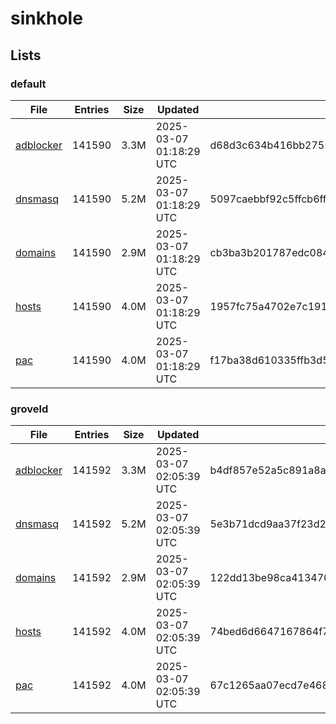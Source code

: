 # sinkhole

## Lists

### default

|File|Entries|Size|Updated|Hash|
|-|-|-|-|-|
|[adblocker](https://raw.githubusercontent.com/groveld/sinkhole/lists/default/adblocker.txt)|141590|3.3M|2025-03-07 01:18:29 UTC|d68d3c634b416bb2752c2c468c41da9f639e6b5145f9119db991f5a2de2c30d5|
|[dnsmasq](https://raw.githubusercontent.com/groveld/sinkhole/lists/default/dnsmasq.txt)|141590|5.2M|2025-03-07 01:18:29 UTC|5097caebbf92c5ffcb6ff0d533810f69918b6e608fd56a50aa01ee5078e7d90a|
|[domains](https://raw.githubusercontent.com/groveld/sinkhole/lists/default/domains.txt)|141590|2.9M|2025-03-07 01:18:29 UTC|cb3ba3b201787edc084ca971c606d94bd8096f127b3453cee17d9c3b2c04adc1|
|[hosts](https://raw.githubusercontent.com/groveld/sinkhole/lists/default/hosts.txt)|141590|4.0M|2025-03-07 01:18:29 UTC|1957fc75a4702e7c191b926fa03705102fdacee12525fb567abf44cf329c66c8|
|[pac](https://raw.githubusercontent.com/groveld/sinkhole/lists/default/pac.txt)|141590|4.0M|2025-03-07 01:18:29 UTC|f17ba38d610335ffb3d51857d61e1ea65e0b7a5713bee6be726e6255ac0cdd62|

### groveld

|File|Entries|Size|Updated|Hash|
|-|-|-|-|-|
|[adblocker](https://raw.githubusercontent.com/groveld/sinkhole/lists/groveld/adblocker.txt)|141592|3.3M|2025-03-07 02:05:39 UTC|b4df857e52a5c891a8a1052aff206c2dcea2342d1206ba956172d266b44fd204|
|[dnsmasq](https://raw.githubusercontent.com/groveld/sinkhole/lists/groveld/dnsmasq.txt)|141592|5.2M|2025-03-07 02:05:39 UTC|5e3b71dcd9aa37f23d29fac0a68e5b248abaff022750076eb2ca34526927eecf|
|[domains](https://raw.githubusercontent.com/groveld/sinkhole/lists/groveld/domains.txt)|141592|2.9M|2025-03-07 02:05:39 UTC|122dd13be98ca413470a9e9f5b30cd47f713aa029143eba7400b0c2fcb3c91ca|
|[hosts](https://raw.githubusercontent.com/groveld/sinkhole/lists/groveld/hosts.txt)|141592|4.0M|2025-03-07 02:05:39 UTC|74bed6d6647167864f7feb741717204d5d2612cac3f93c51e0c782f7b3717746|
|[pac](https://raw.githubusercontent.com/groveld/sinkhole/lists/groveld/pac.txt)|141592|4.0M|2025-03-07 02:05:39 UTC|67c1265aa07ecd7e468f73d18c7bcd28c58e5a762eb8d4045d22ded9b43f8851|
